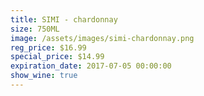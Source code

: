 ```yaml
---
title: SIMI - chardonnay
size: 750ML
image: /assets/images/simi-chardonnay.png
reg_price: $16.99
special_price: $14.99
expiration_date: 2017-07-05 00:00:00
show_wine: true
---
```



